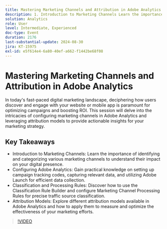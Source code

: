 ```yaml
---
title: Mastering Marketing Channels and Attribution in Adobe Analytics
description: 1. Introduction to Marketing Channels Learn the importance of identifying and categorizing various marketing channels to understand their impact on your digital presence. 2. Configuring Adobe Analytics Gain practical knowledge on setting up campaign tracking codes, capturing relevant data, and utilizing Adobe Launch for efficient data collection. 3. Classification and Processing Rules Discover how to use the Classification Rule Builder and configure Marketing Channel Processing Rules for precise traffic source classification. 4. Attribution Models Explore different attribution models available in Adobe Analytics and how to apply them to measure and optimize the effectiveness of your marketing efforts.
solution: Analytics
role: User
level: Intermediate, Experienced
doc-type: Event
duration: 2176
last-substantial-update: 2024-08-30
jira: KT-15975
exl-id: e5f614e4-6a80-40ef-a662-f1442be68f08
---
```

# Mastering Marketing Channels and Attribution in Adobe Analytics

In today's fast-paced digital marketing landscape, deciphering how users discover and engage with your website or mobile app is paramount for optimizing campaigns and boosting ROI. This session will delve into the intricacies of configuring marketing channels in Adobe Analytics and leveraging attribution models to provide actionable insights for your marketing strategy.

## Key Takeaways

* Introduction to Marketing Channels: Learn the importance of identifying and categorizing various marketing channels to understand their impact on your digital presence. 
* Configuring Adobe Analytics: Gain practical knowledge on setting up campaign tracking codes, capturing relevant data, and utilizing Adobe Launch for efficient data collection. 
* Classification and Processing Rules: Discover how to use the Classification Rule Builder and configure Marketing Channel Processing Rules for precise traffic source classification. 
* Attribution Models: Explore different attribution models available in Adobe Analytics and how to apply them to measure and optimize the effectiveness of your marketing efforts.

>[!VIDEO](https://video.tv.adobe.com/v/3432747/?learn=on)
